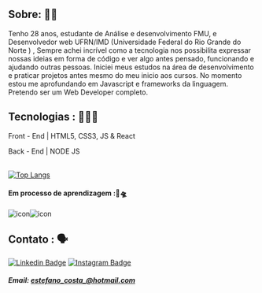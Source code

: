 ## Sobre: 👨‍💻
Tenho 28 anos, estudante de Análise e desenvolvimento FMU, e Desenvolvedor web UFRN/IMD (Universidade Federal do Rio Grande do Norte ) , Sempre achei incrível como a tecnologia nos possibilita expressar nossas ideias em forma de código e ver algo antes pensado, funcionando e ajudando outras pessoas. Iniciei meus estudos na área de desenvolvimento e praticar projetos antes  mesmo do meu inicio aos cursos. No momento estou me aprofundando em Javascript e frameworks da linguagem. Pretendo ser um Web Developer completo.


## Tecnologias : 🧑🏻‍💻

Front - End | HTML5, CSS3, JS & React

Back - End | NODE JS  

<br>[![Top Langs](https://github-readme-stats.vercel.app/api/top-langs/?username=andrestanlley&langs_count=6&layout=compact&theme=tokyonight)](https://github.com/DiegoEstefano/github-readme-stats)

#### Em processo de aprendizagem :🚀🛸
![icon](https://programadorbr.com/static/media/React.56d08fb9.png)![icon](https://programadorbr.com/static/media/NodeJS.8e555711.png)
## Contato : 🗣

 [![Linkedin Badge](https://img.shields.io/badge/-LinkedIn-blue?style=flat-square&logo=Linkedin&logoColor=white&link=https://www.linkedin.com/in/diego-oliveira-b78079213)](https://www.linkedin.com/in/diego-oliveira-b78079213) [![Instagram Badge](https://img.shields.io/badge/-Instagram-violet?style=flat-square&logo=Instagram&logoColor=white&link=https://www.instagram.com/diegoesteff/)](https://www.instagram.com/diegoesteff/) [](https://www.instagram.com/diegoesteff/)

 ##### Email: estefano_costa_@hotmail.com
 

